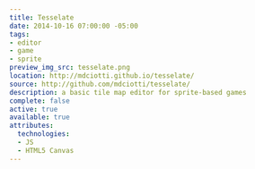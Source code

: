 ```yaml
---
title: Tesselate
date: 2014-10-16 07:00:00 -05:00
tags:
- editor
- game
- sprite
preview_img_src: tesselate.png
location: http://mdciotti.github.io/tesselate/
source: http://github.com/mdciotti/tesselate/
description: a basic tile map editor for sprite-based games
complete: false
active: true
available: true
attributes:
  technologies:
  - JS
  - HTML5 Canvas
---
```


